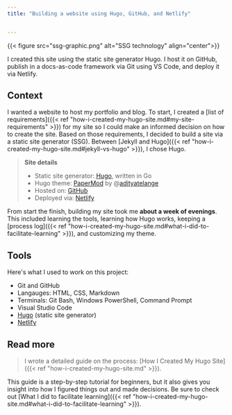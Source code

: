 ```yaml
---
title: "Building a website using Hugo, GitHub, and Netlify"


---
```

{{< figure src="ssg-graphic.png" alt="SSG technology" align="center">}}

I created this site using the static site generator Hugo. I host it on GitHub, publish in a docs-as-code framework via Git using VS Code, and deploy it via Netlify.  

## Context
I wanted a website to host my portfolio and blog. To start, I created a [list of requirements]({{< ref "how-i-created-my-hugo-site.md#my-site-requirements" >}}) for my site so I could make an informed decision on how to create the site. Based on those requirements, I decided to build a site via a static site generator (SSG). Between [Jekyll and Hugo]({{< ref "how-i-created-my-hugo-site.md#jekyll-vs-hugo" >}}), I chose Hugo.

> **Site details**
> - Static site generator: [Hugo](https://gohugo.io/), written in Go
> - Hugo theme: [PaperMod](https://github.com/adityatelange/hugo-PaperMod) by @[adityatelange](https://github.com/adityatelange)
> - Hosted on: [GitHub](https://github.com/am-land/portfolio)
> - Deployed via: [Netlify](https://www.netlify.com/)

From start the finish, building my site took me **about a week of evenings**. This included learning the tools, learning how Hugo works, keeping a [process log]({{< ref "how-i-created-my-hugo-site.md#what-i-did-to-facilitate-learning" >}}), and customizing my theme. 

## Tools
Here's what I used to work on this project:
- Git and GitHub
- Langauges: HTML, CSS, Markdown
- Terminals: Git Bash, Windows PowerShell, Command Prompt
- Visual Studio Code
- [Hugo](https://gohugo.io/) (static site generator)
- [Netlify](https://www.netlify.com/)





## Read more
> I wrote a detailed guide on the process: [How I Created My Hugo Site]({{< ref "how-i-created-my-hugo-site.md" >}}). 

This guide is a step-by-step tutorial for beginners, but it also gives you insight into how I figured things out and made decisions. Be sure to check out [What I did to facilitate learning]({{< ref "how-i-created-my-hugo-site.md#what-i-did-to-facilitate-learning" >}}).